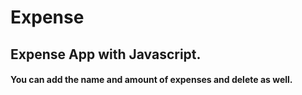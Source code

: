 # Expense

## Expense App with Javascript.

#### You can add the name and amount of expenses and delete as well.
